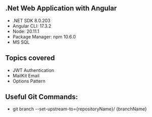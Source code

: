 .Net Web Application with Angular
---------------------------------------------------------------------------
* .NET SDK 8.0.203
* Angular CLI: 17.3.2
* Node: 20.11.1
* Package Manager: npm 10.6.0
* MS SQL

Topics covered
---------------------------------------------------------------------------
* JWT Authentication
* MailKit Email
* Options Pattern

Useful Git Commands:
---------------------------------------------------------------------------
* git branch --set-upstream-to={repositoryName}/<branch> {branchName}
